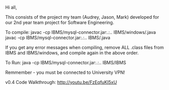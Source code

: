 Hi all,

This consists of the project my team (Audrey, Jason, Mark) developed for our 2nd year team project for Software Engineering.

To compile: javac -cp IBMS/mysql-connector.jar:.:.. IBMS/windows/.java javac -cp IBMS/mysql-connector.jar:.:.. IBMS/.java

If you get any error messages when compiling, remove ALL .class files from IBMS and IBMS/windows, and compile again in the above order.

To Run: java -cp IBMS/mysql-connector.jar:.:.. IBMS/IBMS

Remmember - you must be connected to University VPN!

v0.4 Code Walkthrough: http://youtu.be/FzEqfuKI5xU
